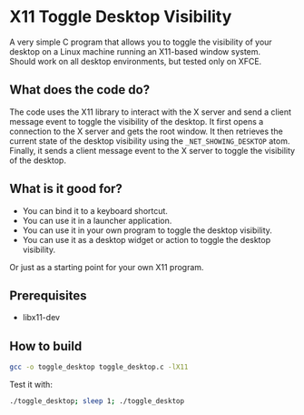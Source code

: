 # X11 Toggle Desktop Visibility

A very simple C program that allows you to toggle the visibility of your desktop on a Linux machine running an X11-based window system.\
Should work on all desktop environments, but tested only on XFCE.

## What does the code do?

The code uses the X11 library to interact with the X server and send a client message event to toggle the visibility of the desktop. It first opens a connection to the X server and gets the root window. It then retrieves the current state of the desktop visibility using the `_NET_SHOWING_DESKTOP` atom. Finally, it sends a client message event to the X server to toggle the visibility of the desktop.

## What is it good for?

* You can bind it to a keyboard shortcut.
* You can use it in a launcher application.
* You can use it in your own program to toggle the desktop visibility.
* You can use it as a desktop widget or action to toggle the desktop visibility.

Or just as a starting point for your own X11 program.

## Prerequisites

* libx11-dev

## How to build

```bash
gcc -o toggle_desktop toggle_desktop.c -lX11
```
Test it with:
```bash
./toggle_desktop; sleep 1; ./toggle_desktop
```